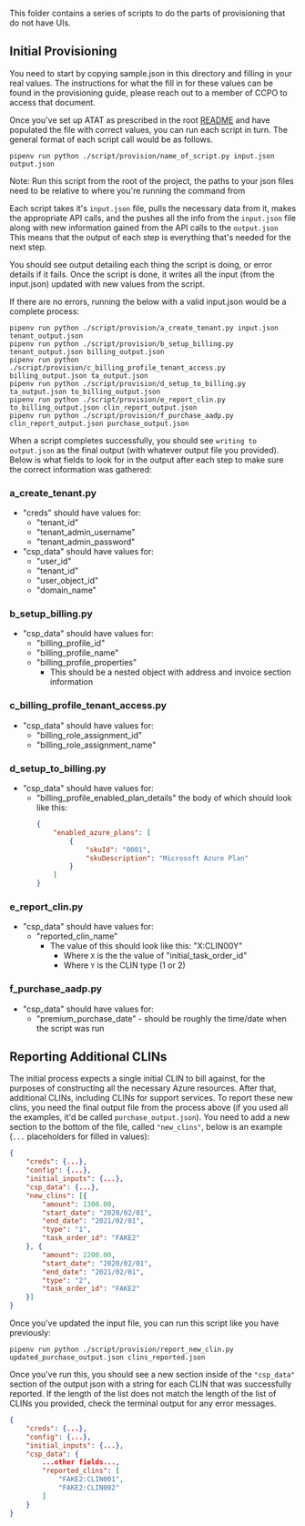This folder contains a series of scripts to do the parts of provisioning that do not have UIs.

## Initial Provisioning

You need to start by copying sample.json in this directory and filling in your real values. The instructions for what the fill in for these values can be found in the provisioning guide, please reach out to a member of CCPO to access that document.

Once you've set up ATAT as prescribed in the root [README](../../README.md) and have populated the file with correct values, you can run each script in turn. The general format of each script call would be as follows.
```
pipenv run python ./script/provision/name_of_script.py input.json output.json
```
Note: Run this script from the root of the project, the paths to your json files need to be relative to where you're running the command from

Each script takes it's `input.json` file, pulls the necessary data from it, makes the appropriate API calls, and the pushes all the info from the `input.json` file along with new information gained from the API calls to the `output.json` This means that the output of each step is everything that's needed for the next step.

You should see output detailing each thing the script is doing, or error details if it fails. Once the script is done, it writes all the input (from the input.json) updated with new values from the script.

If there are no errors, running the below with a valid input.json would be a complete process:
```
pipenv run python ./script/provision/a_create_tenant.py input.json tenant_output.json
pipenv run python ./script/provision/b_setup_billing.py tenant_output.json billing_output.json
pipenv run python ./script/provision/c_billing_profile_tenant_access.py billing_output.json ta_output.json
pipenv run python ./script/provision/d_setup_to_billing.py ta_output.json to_billing_output.json
pipenv run python ./script/provision/e_report_clin.py to_billing_output.json clin_report_output.json
pipenv run python ./script/provision/f_purchase_aadp.py clin_report_output.json purchase_output.json
```

When a script completes successfully, you should see `writing to output.json` as the final output (with whatever output file you provided). Below is what fields to look for in the output after each step to make sure the correct information was gathered:

### a_create_tenant.py
* "creds" should have values for:
  * "tenant_id"
  * "tenant_admin_username"
  * "tenant_admin_password"
* "csp_data" should have values for:
  * "user_id"
  * "tenant_id"
  * "user_object_id"
  * "domain_name"

### b_setup_billing.py
* "csp_data" should have values for:
  * "billing_profile_id"
  * "billing_profile_name"
  * "billing_profile_properties"
    * This should be a nested object with address and invoice section information

### c_billing_profile_tenant_access.py
* "csp_data" should have values for:
  * "billing_role_assignment_id"
  * "billing_role_assignment_name"

### d_setup_to_billing.py
* "csp_data" should have values for:
  * "billing_profile_enabled_plan_details" the body of which should look like this:
    ```json
    {
        "enabled_azure_plans": [
            {
                "skuId": "0001",
                "skuDescription": "Microsoft Azure Plan"
            }
        ]
    }
    ```

### e_report_clin.py
* "csp_data" should have values for:
  * "reported_clin_name"
    * The value of this should look like this: "X:CLIN00Y"
      * Where `X` is the the value of "initial_task_order_id"
      * Where `Y` is the CLIN type (1 or 2)

### f_purchase_aadp.py
* "csp_data" should have values for:
  * "premium_purchase_date" - should be roughly the time/date when the script was run

## Reporting Additional CLINs

The initial process expects a single initial CLIN to bill against, for the purposes of constructing all the necessary Azure resources. After that, additional CLINs, including CLINs for support services. To report these new clins, you need the final output file from the process above (if you used all the examples, it'd be called `purchase_output.json`). You need to add a new section to the bottom of the file, called `"new_clins"`, below is an example (`...` placeholders for filled in values):

```json
{
    "creds": {...},
    "config": {...},
    "initial_inputs": {...},
    "csp_data": {...},
    "new_clins": [{
        "amount": 1300.00,
        "start_date": "2020/02/01",
        "end_date": "2021/02/01",
        "type": "1",
        "task_order_id": "FAKE2"
    }, {
        "amount": 2200.00,
        "start_date": "2020/02/01",
        "end_date": "2021/02/01",
        "type": "2",
        "task_order_id": "FAKE2"
    }]
}
```

Once you've updated the input file, you can run this script like you have previously:

```
pipenv run python ./script/provision/report_new_clin.py updated_purchase_output.json clins_reported.json
```

Once you've run this, you should see a new section inside of the `"csp_data"` section of the output json with a string for each CLIN that was successfully reported. If the length of the list does not match the length of the list of CLINs you provided, check the terminal output for any error messages.

```json
{
    "creds": {...},
    "config": {...},
    "initial_inputs": {...},
    "csp_data": {
        ...other fields...,
        "reported_clins": [
            "FAKE2:CLIN001",
            "FAKE2:CLIN002"
        ]
    }
}
```

